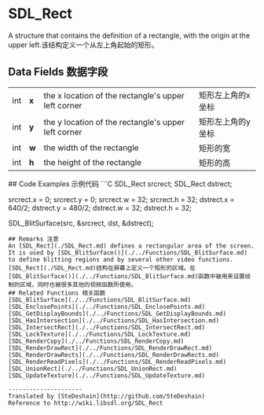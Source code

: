# SDL_Rect
A structure that contains the definition of a rectangle, with the origin at the upper left.该结构定义一个从左上角起始的矩形。
## Data Fields 数据字段
<table>
<tr><td>int</td><td><b>x</b></td><td>the x location of the rectangle's upper left corner</td><td>矩形左上角的x坐标</td></tr>
<tr><td>int</td><td><b>y</b></td><td>the y location of the rectangle's upper left corner</td><td>矩形左上角的y坐标</td></tr>
<tr><td>int</td><td><b>w</b></td><td>the width of the rectangle</td><td>矩形的宽</td></tr>
<tr><td>int</td><td><b>h</b></td><td>the height of the rectangle</td><td>矩形的高</td></tr>
</table>
## Code Examples 示例代码
```C
SDL_Rect srcrect;
SDL_Rect dstrect;

srcrect.x = 0;
srcrect.y = 0;
srcrect.w = 32;
srcrect.h = 32;
dstrect.x = 640/2;
dstrect.y = 480/2;
dstrect.w = 32;
dstrect.h = 32;

SDL_BlitSurface(src, &srcrect, dst, &dstrect);
```
## Remarks 注意
An [SDL_Rect](./SDL_Rect.md) defines a rectangular area of the screen. It is used by [SDL_BlitSurface()](./../Functions/SDL_BlitSurface.md) to define blitting regions and by several other video functions.[SDL_Rect](./SDL_Rect.md)结构在屏幕上定义一个矩形的区域。在[SDL_BlitSurface()](./../Functions/SDL_BlitSurface.md)函数中被用来设置绘制的区域，同时也被很多其他的视频函数所使用。
## Related Functions 相关函数
[SDL_BlitSurface](./../Functions/SDL_BlitSurface.md)   
[SDL_EnclosePoints](./../Functions/SDL_EnclosePoints.md)   
[SDL_GetDisplayBounds](./../Functions/SDL_GetDisplayBounds.md)   
[SDL_HasIntersection](./../Functions/SDL_HasIntersection.md)   
[SDL_IntersectRect](./../Functions/SDL_IntersectRect.md)   
[SDL_LockTexture](./../Functions/SDL_LockTexture.md)   
[SDL_RenderCopy](./../Functions/SDL_RenderCopy.md)   
[SDL_RenderDrawRect](./../Functions/SDL_RenderDrawRect.md)   
[SDL_RenderDrawRects](./../Functions/SDL_RenderDrawRects.md)   
[SDL_RenderReadPixels](./../Functions/SDL_RenderReadPixels.md)   
[SDL_UnionRect](./../Functions/SDL_UnionRect.md)   
[SDL_UpdateTexture](./../Functions/SDL_UpdateTexture.md)

---------------------
Translated by [SteDeshain](http://github.com/SteDeshain)
Reference to http://wiki.libsdl.org/SDL_Rect